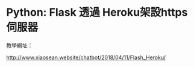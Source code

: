 # Python: Flask 透過 Heroku架設https伺服器

教學網址：

http://www.xiaosean.website/chatbot/2018/04/11/Flash_Heroku/